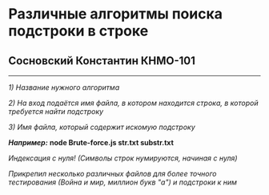# Различные алгоритмы поиска подстроки в строке
## Сосновский Константин КНМО-101

--------------
_1) Название нужного алгоритма_

_2) На вход подаётся имя файла, в котором находится строка, в которой требуется найти подстроку_

_3) Имя файла, который содержит искомую подстроку_

***Например:*** __node Brute-force.js str.txt substr.txt__

_Индексация с нуля! (Символы строк нумируются, начиная с нуля)_

_*Прикрепил несколько различных файлов для более точного тестирования (Война и мир, миллион букв "а") и подстроки к ним*_
